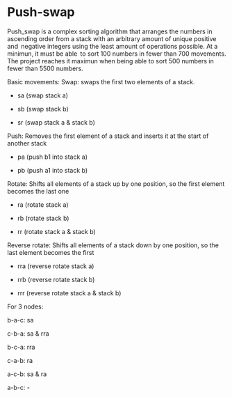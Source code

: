 # Push-swap

Push_swap is a complex sorting algorithm that arranges the numbers in ascending order from a stack with an arbitrary amount of unique positive and negative integers using the least amount of operations possible. At a minimun, it must be able to sort 100 numbers in fewer than 700 movements. The project reaches it maximun when being able to sort 500 numbers in fewer than 5500 numbers.

Basic movements:
Swap: swaps the first two elements of a stack.

- sa (swap stack a)

- sb (swap stack b)

- sr (swap stack a & stack b)

Push: Removes the first element of a stack and inserts it at the start of another stack

- pa (push b1 into stack a)

- pb (push a1 into stack b)

Rotate: Shifts all elements of a stack up by one position, so the first element becomes the last one

- ra (rotate stack a)

- rb (rotate stack b)

- rr (rotate stack a & stack b)

Reverse rotate: Shifts all elements of a stack down by one position, so the last element becomes the first

- rra (reverse rotate stack a)

- rrb (reverse rotate stack b)

- rrr (reverse rotate stack a & stack b)

For 3 nodes:

b-a-c: sa

c-b-a: sa & rra

b-c-a: rra

c-a-b: ra

a-c-b: sa & ra

a-b-c: -
